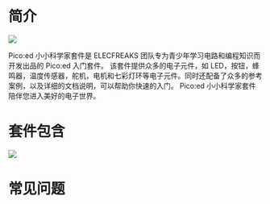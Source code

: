 ﻿---
sidebar_position: 1
sidebar_label: Pico:ed 小小科学家套件介绍
---

# 简介

![](https://wiki-media-ef.oss-cn-hongkong.aliyuncs.com//images/pico-ed-starter-kit-01.png)

Pico:ed 小小科学家套件是 ELECFREAKS 团队专为青少年学习电路和编程知识而开发出品的 Pico:ed 入门套件。
该套件提供众多的电子元件，如 LED，按钮，蜂鸣器，温度传感器，舵机，电机和七彩灯环等电子元件。同时还配备了众多的参考案例，以及详细的文档说明，可以帮助你快速的入门。 Pico:ed 小小科学家套件陪伴您进入美好的电子世界。

# 套件包含
![](https://wiki-media-ef.oss-cn-hongkong.aliyuncs.com//images/pico-ed-starter-kit-02.png)

# 常见问题
